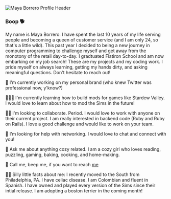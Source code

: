 ![Maya Borrero Profile Header](https://user-images.githubusercontent.com/88791527/214623297-b54e4a76-978d-4f22-b025-94e72c4bd999.png)
### Boop 🐕


My name is Maya Borrero. I have spent the last 10 years of my life serving people and becoming a queen of customer service (and I am only 24, so that's a little wild). This past year I decided to being a new journey in computer programming to challenge myself and get away from the monotony of the retail day-to-day. I gradtuated Flatiron School and am now embarking on my job search! These are my projects and my coding work. I pride myself on always learning, getting my hands dirty, and asking meaningful questions. Don't hesitate to reach out!


🤠 I'm currently working on my personal brand (who knew Twitter was professional now, y'know?)

🧑🏽‍🌾 I'm currently learning how to build mods for games like Stardew Valley. I would love to learn about how to mod the Sims in the future!

🧚🏼‍ I'm looking to collaborate. Period. I would love to work with anyone on their current project. I am really interested in backend code (Ruby and Ruby on Rails). I love a good challenge and would like to work on your team. 

💞 I'm looking for help with networking. I would love to chat and connect with you!

🐑 Ask me about anything cozy related. I am a cozy girl who loves reading, puzzling, gaming, baking, cooking, and home-making. 

💌 Call me, beep me, if you want to reach [me](mayaborrero@outlook.com)

👼🏼 Silly little facts about me: I recently moved to the South from Philadelphia, PA. I have celiac disease. I am Colombian and fluent in Spanish. I have owned and played every version of the Sims since their intial release. I am adopting a boston terrier in the coming month!
